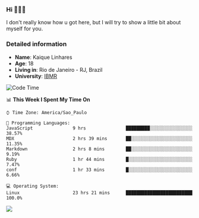 ### Hi 🙋🏽‍♂️

I don't really know how u got here, but I will try to show a little bit about myself for you.

### Detailed information

* **Name**: Kaique Linhares
* **Age**: 18
* **Living in**: Rio  de Janeiro - RJ, Brazil
* **University**: [IBMR](https://www.ibmr.br/)

<!--START_SECTION:waka-->
![Code Time](http://img.shields.io/badge/Code%20Time-356%20hrs%2034%20mins-blue)

📊 **This Week I Spent My Time On** 

```text
⌚︎ Time Zone: America/Sao_Paulo

💬 Programming Languages: 
JavaScript               9 hrs               █████████░░░░░░░░░░░░░░░░   38.57% 
MDX                      2 hrs 39 mins       ██░░░░░░░░░░░░░░░░░░░░░░░   11.35% 
Markdown                 2 hrs 8 mins        ██░░░░░░░░░░░░░░░░░░░░░░░   9.19% 
Ruby                     1 hr 44 mins        █░░░░░░░░░░░░░░░░░░░░░░░░   7.47% 
conf                     1 hr 33 mins        █░░░░░░░░░░░░░░░░░░░░░░░░   6.66%

💻 Operating System: 
Linux                    23 hrs 21 mins      █████████████████████████   100.0%

```


<!--END_SECTION:waka-->

<a href="https://www.linkedin.com/in/kaique-linhares-25a840208/"  target="_blank"><img src="https://img.shields.io/badge/-LinkedIn-%230077B5?style=for-the-badge&logo=linkedin&logoColor=white" target="_blank"></a>
